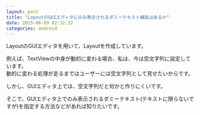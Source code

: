 ```yaml
---
layout: post
title: "LayoutのGUIエディタにのみ表示されるダミーテキスト機能はあるか"
date: 2015-06-09 02:32:32
categories: android
---
```

<p>LayoutのGUIエディタを用いて、Layoutを作成しています。</p>

<p>例えば、TextViewの中身が動的に変わる場合、私は、今は空文字列に設定しています。<br>
動的に変わる処理が走るまではユーザーには空文字列として見せたいからです。</p>

<p>しかし、GUIエディタ上では、空文字列だと何かと作りにくいです。</p>

<p>そこで、GUIエディタ上でのみ表示されるダミーテキスト(テキストに限らないですが)を指定する方法などがあれば知りたいです。</p>

